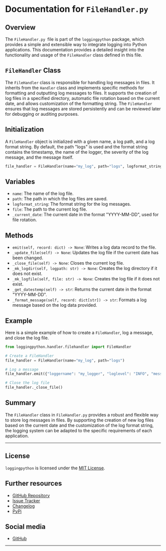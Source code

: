 # Documentation for `FileHandler.py`
## Overview
The `FileHandler.py `file is part of the `loggingpython` package, which provides a simple and extensible way to integrate logging into Python applications. This documentation provides a detailed insight into the functionality and usage of the `FileHandler` class defined in this file.

## `FileHandler` Class
The `FileHandler` class is responsible for handling log messages in files. It inherits from the `Handler` class and implements specific methods for formatting and outputting log messages to files. It supports the creation of log files in a specified directory, automatic file rotation based on the current date, and allows customization of the formatting string. The `FileHandler` ensures that log messages are stored persistently and can be reviewed later for debugging or auditing purposes.

## Initialization
A `FileHandler` object is initialized with a given name, a log path, and a log format string. By default, the path "logs" is used and the format string contains the timestamp, the name of the logger, the severity of the log message, and the message itself.
```python
file_handler = FileHandler(name="my_log", path="logs", logformat_string="%(asctime)s: [%(loggername)s]: [%(loglevel)s]: %(message)s")
```

## Variables
 - `name`: The name of the log file.
 - `path`: The path in which the log files are saved.
 - `logformat_string`: The format string for the log messages.
 - `file`: The path to the current log file.
 - `_current_date`: The current date in the format "YYYY-MM-DD", used for file rotation.

## Methods
 - `emit(self, record: dict) -> None`: Writes a log data record to the file.
 - `_update_file(self) -> None`: Updates the log file if the current date has been changed.
 - `_close_file(self) -> None`: Closes the current log file.
 - `_mk_logdir(self, logpath: str) -> None`: Creates the log directory if it does not exist.
 - `_mk_logfile(self, file: str) -> None`: Creates the log file if it does not exist.
 - `_get_datestemp(self) -> str`: Returns the current date in the format "YYYY-MM-DD".
 - `_format_message(self, record: dict[str]) -> str`: Formats a log message based on the log data provided.

## Example
Here is a simple example of how to create a `FileHandler`, log a message, and close the log file.
```python
from loggingpython.handler.filehandler import FileHandler

# Create a FileHandler
file_handler = FileHandler(name="my_log", path="logs")

# Log a message
file_handler.emit({"loggername": "my_logger", "loglevel": "INFO", "message": "This is an information message."})

# Close the log file
file_handler._close_file()
```

## Summary
The `FileHandler` class in `FileHandler.py` provides a robust and flexible way to store log messages in files. By supporting the creation of new log files based on the current date and the customization of the log format string, the logging system can be adapted to the specific requirements of each application.

---

## License

`loggingpython` is licensed under the [MIT License](https://opensource.org/licenses/MIT).

## Further resources

- [GitHub Repository](https://github.com/loggingpython-Community/loggingpython)
- [Issue Tracker](https://github.com/loggingpython-Community/loggingpython/issues)
- [Changelog](https://github.com/loggingpython-Community/loggingpython/blob/main/CHANGELOG.md)
- [PyPi](https://pypi.org/project/loggingpython/)

## Social media

- [GitHub](https://github.com/loggingpython-Community)

---